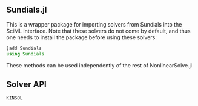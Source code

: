 ## Sundials.jl

This is a wrapper package for importing solvers from Sundials into the SciML interface.
Note that these solvers do not come by default, and thus one needs to install
the package before using these solvers:

```julia
]add Sundials
using Sundials
```

These methods can be used independently of the rest of NonlinearSolve.jl

## Solver API

```@docs
KINSOL
```
